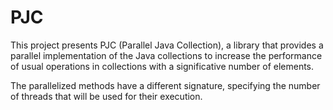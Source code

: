 # PJC
This project presents PJC (Parallel Java Collection), a library that provides 
a parallel implementation of the Java collections to increase the performance of
usual operations in collections with a significative number of elements.

The parallelized methods have a different signature, specifying the number of
threads that will be used for their execution.
